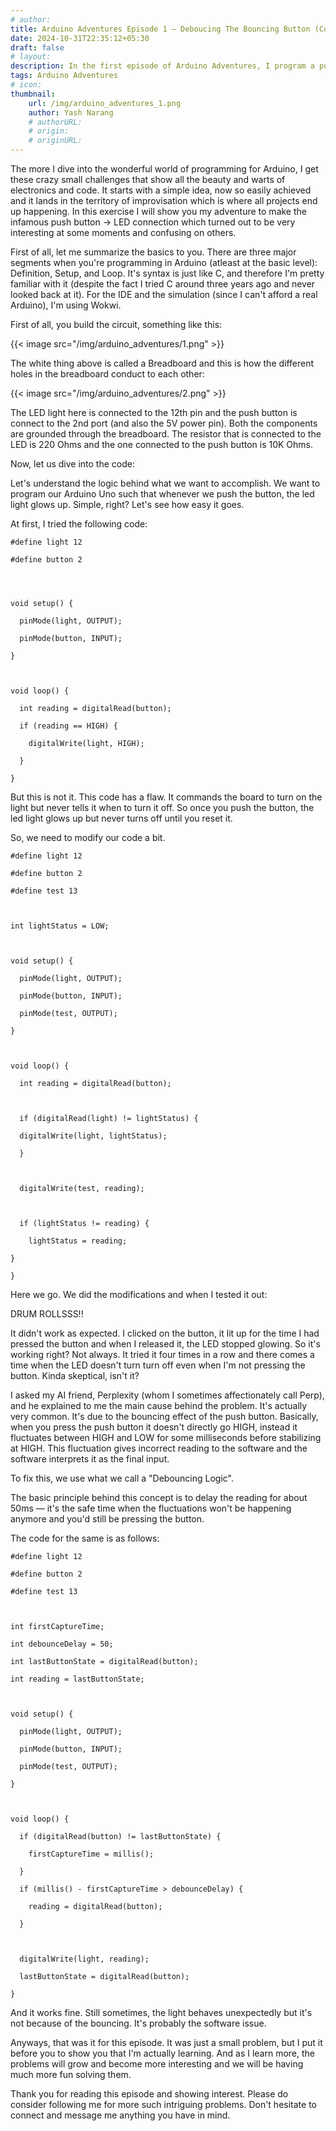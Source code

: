 ```yaml
---
# author: 
title: Arduino Adventures Episode 1 — Deboucing The Bouncing Button (Controlling LED via Push Button using Arduino)
date: 2024-10-31T22:35:12+05:30
draft: false
# layout: 
description: In the first episode of Arduino Adventures, I program a push button to light up an LED. Sounds like an easy challenge, right? Well, not quite! Because of the bouncing effect of the button, the LED started giving abnormal results. Join me in this journey of debugging and the introduction of debouncing logic, which led to a more reliable outcome.
tags: Arduino Adventures
# icon: 
thumbnail: 
    url: /img/arduino_adventures_1.png
    author: Yash Narang
    # authorURL: 
    # origin: 
    # originURL: 
---
```


The more I dive into the wonderful world of programming for Arduino, I get these crazy small challenges that show all the beauty and warts of electronics and code. It starts with a simple idea, now so easily achieved and it lands in the territory of improvisation which is where all projects end up happening. In this exercise I will show you my adventure to make the infamous push button -> LED connection which turned out to be very interesting at some moments and confusing on others.

First of all, let me summarize the basics to you. There are three major segments when you're programming in Arduino (atleast at the basic level): Definition, Setup, and Loop. It's syntax is just like C, and therefore I'm pretty familiar with it (despite the fact I tried C around three years ago and never looked back at it). For the IDE and the simulation (since I can't afford a real Arduino), I'm using Wokwi. 

First of all, you build the circuit, something like this: 


{{< image src="/img/arduino_adventures/1.png" >}}


The white thing above is called a Breadboard and this is how the different holes in the breadboard conduct to each other: 


{{< image src="/img/arduino_adventures/2.png" >}}


The LED light here is connected to the 12th pin and the push button is connect to the 2nd port (and also the 5V power pin). Both the components are grounded through the breadboard. The resistor that is connected to the LED is 220 Ohms and the one connected to the push button is 10K Ohms.

Now, let us dive into the code:

Let's understand the logic behind what we want to accomplish. We want to program our Arduino Uno such that whenever we push the button, the led light glows up. Simple, right? Let's see how easy it goes.

At first, I tried the following code:

```
#define light 12

#define button 2

  
  

void setup() {

  pinMode(light, OUTPUT);

  pinMode(button, INPUT);

}

  

void loop() {

  int reading = digitalRead(button);

  if (reading == HIGH) {

    digitalWrite(light, HIGH);

  }

}
```

But this is not it. This code has a flaw. It commands the board to turn on the light but never tells it when to turn it off. So once you push the button, the led light glows up but never turns off until you reset it. 

So, we need to modify our code a bit.

```
#define light 12

#define button 2

#define test 13

  

int lightStatus = LOW;

  

void setup() {

  pinMode(light, OUTPUT);

  pinMode(button, INPUT);

  pinMode(test, OUTPUT);

}

  

void loop() {

  int reading = digitalRead(button);

  

  if (digitalRead(light) != lightStatus) {

  digitalWrite(light, lightStatus);

  }

  

  digitalWrite(test, reading);

  

  if (lightStatus != reading) {

    lightStatus = reading;

}

}
```

Here we go. We did the modifications and when I tested it out:

DRUM ROLLSSS!!

It didn't work as expected. 
I clicked on the button, it lit up for the time I had pressed the button and when I released it, the LED stopped glowing. So it's working right? Not always. It tried it four times in a row and there comes a time when the LED doesn't turn turn off even when I'm not pressing the button. Kinda skeptical, isn't  it?

I asked my AI friend, Perplexity (whom I sometimes affectionately call Perp), and he explained to me the main cause behind the problem. It's actually very common. It's due to the bouncing effect of the push button. Basically, when you press the push button it doesn't directly go HIGH, instead it fluctuates between HIGH and LOW for some milliseconds before stabilizing at HIGH. This fluctuation gives incorrect reading to the software and the software interprets it as the final input. 

To fix this, we use what we call a "Debouncing Logic".

The basic principle behind this concept is to delay the reading for about 50ms — it's the safe time when the fluctuations won't be happening anymore and you'd still be pressing the button. 

The code for the same is as follows:

```
#define light 12

#define button 2

#define test 13

  

int firstCaptureTime;

int debounceDelay = 50;

int lastButtonState = digitalRead(button);

int reading = lastButtonState;

  

void setup() {

  pinMode(light, OUTPUT);

  pinMode(button, INPUT);

  pinMode(test, OUTPUT);

}

  

void loop() {

  if (digitalRead(button) != lastButtonState) {

    firstCaptureTime = millis();

  }

  if (millis() - firstCaptureTime > debounceDelay) {

    reading = digitalRead(button);

  }

  

  digitalWrite(light, reading);

  lastButtonState = digitalRead(button);

}
```

And it works fine. Still sometimes, the light behaves unexpectedly but it's not because of the bouncing. It's probably the software issue. 

Anyways, that was it for this episode. It was just a small problem, but I put it before you to show you that I'm actually learning. And as I learn more, the problems will grow and become more interesting and we will be having much more fun solving them.

Thank you for reading this episode and showing interest. Please do consider following me for more such intriguing problems. Don't hesitate to connect and message me anything you have in mind. 